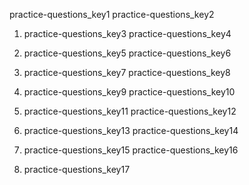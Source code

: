 practice-questions_key1
practice-questions_key2


1. practice-questions_key3
practice-questions_key4


2. practice-questions_key5
practice-questions_key6


3. practice-questions_key7
practice-questions_key8


4. practice-questions_key9
practice-questions_key10


5. practice-questions_key11
practice-questions_key12


6. practice-questions_key13
practice-questions_key14


7. practice-questions_key15
practice-questions_key16


8. practice-questions_key17
